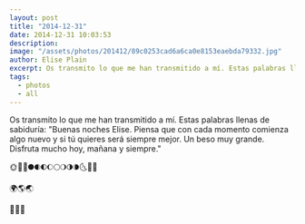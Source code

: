 ```yaml
---
layout: post
title: "2014-12-31"
date: 2014-12-31 10:03:53
description: 
image: "/assets/photos/201412/89c0253cad6a6ca0e8153eaebda79332.jpg"
author: Elise Plain
excerpt: Os transmito lo que me han transmitido a mí. Estas palabras llenas de sabiduría: &#34;Buenas noches Elise. Piensa que con cada momento comienza algo nuevo y si tú quieres será siempre mejor. Un beso muy grande. Disfruta mucho hoy, mañana y siempre.&#34;
tags: 
  - photos
  - all
---
```


Os transmito lo que me han transmitido a mí. Estas palabras llenas de sabiduría: &#34;Buenas noches Elise. Piensa que con cada momento comienza algo nuevo y si tú quieres será siempre mejor. Un beso muy grande. Disfruta mucho hoy, mañana y siempre.&#34;
<p></p>
<p>🌞🌝🌚🌑🌒🌓🌔🌕🌖🌗🌘🌜🌛🌙</p><p>🌍🌎🌏</p><p>🌋🌌🌠</p>